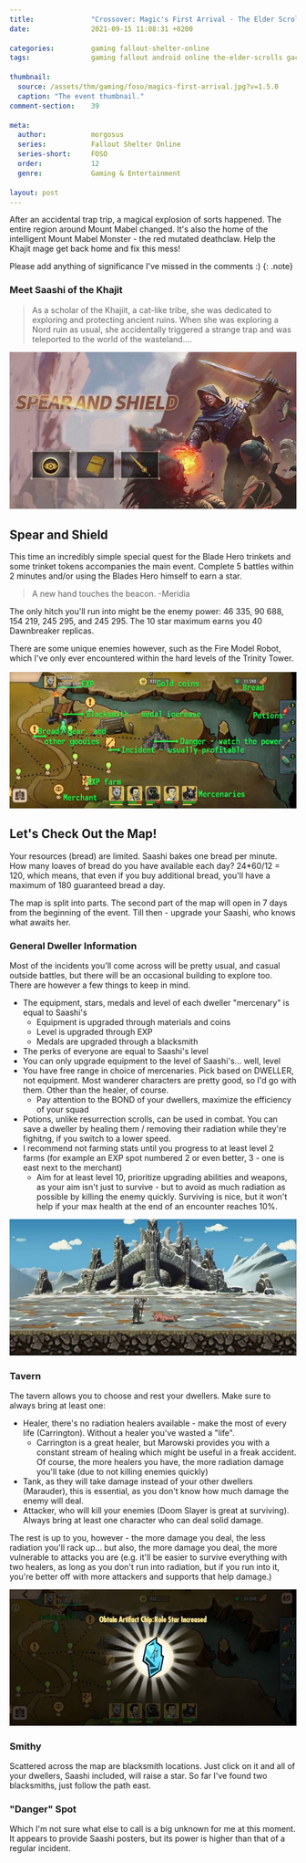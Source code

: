 ```yaml
---
title:              "Crossover: Magic's First Arrival - The Elder Scrolls: Blades"
date:               2021-09-15 11:08:31 +0200

categories:         gaming fallout-shelter-online
tags:               gaming fallout android online the-elder-scrolls gacha

thumbnail:
  source: /assets/thm/gaming/foso/magics-first-arrival.jpg?v=1.5.0
  caption: "The event thumbnail."
comment-section:    39

meta:
  author:           morgosus
  series:           Fallout Shelter Online
  series-short:     FOSO
  order:            12
  genre:            Gaming & Entertainment

layout: post
---
```

After an accidental trap trip, a magical explosion of sorts happened. The entire region around Mount Mabel changed. It's also the home of the intelligent Mount Mabel Monster - the red mutated deathclaw. Help the Khajit mage get back home and fix this mess!

Please add anything of significance I've missed in the comments :)
{: .note}

### Meet Saashi of the Khajit
> As a scholar of the Khajiit, a cat-like tribe, she was dedicated to exploring and protecting ancient ruins. When she was exploring a Nord ruin as usual, she accidentally triggered a strange trap and was teleported to the world of the wasteland....

![The special quest associated with this event](/assets/thm/gaming/foso/spear-and-shield.jpg?v=1.0.0)
## Spear and Shield

This time an incredibly simple special quest for the Blade Hero trinkets and some trinket tokens accompanies the main event. Complete 5 battles within 2 minutes and/or using the Blades Hero himself to earn a star.

> A new hand touches the beacon. -Meridia

The only hitch you'll run into might be the enemy power: 46 335, 90 688, 154 219, 245 295, and 245 295. The 10 star maximum earns you 40 Dawnbreaker replicas.

There are some unique enemies however, such as the Fire Model Robot, which I've only ever encountered within the hard levels of the Trinity Tower.

!["Skyrim"](/assets/thm/gaming/foso/magics-first-arrival-map.jpg?v=1.0.0)
## Let's Check Out the Map!
Your resources (bread) are limited. Saashi bakes one bread per minute. How many loaves of bread do you have available each day? 24*60/12 = 120, which means, that even if you buy additional bread, you'll have a maximum of 180 guaranteed bread a day.

The map is split into parts. The second part of the map will open in 7 days from the beginning of the event. Till then - upgrade your Saashi, who knows what awaits her.

### General Dweller Information
Most of the incidents you'll come across will be pretty usual, and casual outside battles, but there will be an occasional building to explore too. There are however a few things to keep in mind.

- The equipment, stars, medals and level of each dweller "mercenary" is equal to Saashi's
  - Equipment is upgraded through materials and coins
  - Level is upgraded through EXP
  - Medals are upgraded through a blacksmith
- The perks of everyone are equal to Saashi's level
- You can only upgrade equipment to the level of Saashi's... well, level
- You have free range in choice of mercenaries. Pick based on DWELLER, not equipment. Most wanderer characters are pretty good, so I'd go with them. Other than the healer, of course.
   - Pay attention to the BOND of your dwellers, maximize the efficiency of your squad
- Potions, unlike resurrection scrolls, can be used in combat. You can save a dweller by healing them / removing their radiation while they're fighitng, if you switch to a lower speed.
- I recommend not farming stats until you progress to at least level 2 farms (for example an EXP spot numbered 2 or even better, 3 - one is east next to the merchant)
  - Aim for at least level 10, prioritize upgrading abilities and weapons, as your aim isn't just to survive - but to avoid as much radiation as possible by killing the enemy quickly. Surviving is nice, but it won't help if your max health at the end of an encounter reaches 10%.

![Saashi over a dead fallout creature](/assets/thm/gaming/foso/magics-first-arrival-saashi-dog.jpg?v=1.5.0)
### Tavern
The tavern allows you to choose and rest your dwellers. Make sure to always bring at least one:
- Healer, there's no radiation healers available - make the most of every life (Carrington). Without a healer you've wasted a "life".
  - Carrington is a great healer, but Marowski provides you with a constant stream of healing which might be useful in a freak accident. Of course, the more healers you have, the more radiation damage you'll take (due to not killing enemies quickly)
- Tank, as they will take damage instead of your other dwellers (Marauder), this is essential, as you don't know how much damage the enemy will deal.
- Attacker, who will kill your enemies (Doom Slayer is great at surviving). Always bring at least one character who can deal solid damage.

The rest is up to you, however - the more damage you deal, the less radiation you'll rack up... but also, the more damage you deal, the more vulnerable to attacks you are (e.g. it'll be easier to survive everything with two healers, as long as you don't run into radiation, but if you run into it, you're better off with more attackers and supports that help damage.)

![Use these to increase stars or medals](/assets/thm/gaming/foso/magics-first-arrival-artifact-chip.jpg?v=1.0.0)

### Smithy
Scattered across the map are blacksmith locations. Just click on it and all of your dwellers, Saashi included, will raise a star. So far I've found  two blacksmiths, just follow the path east.

### "Danger" Spot
Which I'm not sure what else to call is a big unknown for me at this moment. It appears to provide Saashi posters, but its power is higher than that of a regular incident.